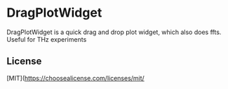 # DragPlotWidget

DragPlotWidget is a quick drag and drop plot widget, which also does ffts.
Useful for THz experiments


## License

[MIT](https://choosealicense.com/licenses/mit/
